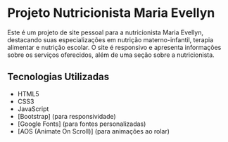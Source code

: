 # Projeto Nutricionista Maria Evellyn

Este é um projeto de site pessoal para a nutricionista Maria Evellyn, destacando suas especializações em nutrição materno-infantil, terapia alimentar e nutrição escolar. O site é responsivo e apresenta informações sobre os serviços oferecidos, além de uma seção sobre a nutricionista.

## Tecnologias Utilizadas

- HTML5
- CSS3
- JavaScript
- [Bootstrap] (para responsividade)
- [Google Fonts] (para fontes personalizadas)
- [AOS (Animate On Scroll)] (para animações ao rolar)
